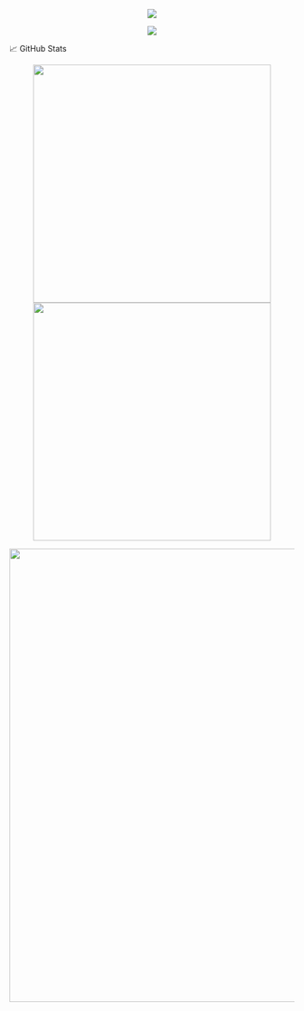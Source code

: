 
<p align="center"> <img src="https://readme-typing-svg.herokuapp.com?font=Fira+Code&weight=600&size=22&duration=3000&pause=500&color=F7B733&center=true&width=450&lines=Μαρίνο+Τσελάνι;Informatics+and+Computer+Engineering,University+of+West+Attica; Full-Stack+Developer;Software+Engineer;AI+Engineer;"> </p>


<p align="center">
  <img src="https://github-readme-stats.vercel.app/api/top-langs/?username=YourGitHubUsername&layout=compact&theme=tokyonight&hide_border=true">
</p>


📈 GitHub Stats
<p align="center"> <img src="https://github-readme-streak-stats.herokuapp.com?user=YourGitHubUsername&theme=tokyonight&hide_border=true" width="420"> <img src="https://github-readme-stats.vercel.app/api?username=YourGitHubUsername&show_icons=true&theme=tokyonight&hide_border=true" width="420"> </p>



<p align="center"> <img src="https://github-readme-activity-graph.vercel.app/graph?username=YourGitHubUsername&theme=react-dark&hide_border=true" width="800"> </p>

